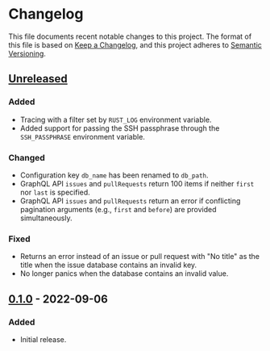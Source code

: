 # Changelog

This file documents recent notable changes to this project. The format of this
file is based on [Keep a Changelog](https://keepachangelog.com/en/1.0.0/), and
this project adheres to [Semantic Versioning](https://semver.org/spec/v2.0.0.html).

## [Unreleased]

### Added

- Tracing with a filter set by `RUST_LOG` environment variable.
- Added support for passing the SSH passphrase through the `SSH_PASSPHRASE`
  environment variable.

### Changed

- Configuration key `db_name` has been renamed to `db_path`.
- GraphQL API `issues` and `pullRequests` return 100 items if neither `first`
  nor `last` is specified.
- GraphQL API `issues` and `pullRequests` return an error if conflicting
  pagination arguments (e.g., `first` and `before`) are provided simultaneously.

### Fixed

- Returns an error instead of an issue or pull request with "No title" as the
  title when the issue database contains an invalid key.
- No longer panics when the database contains an invalid value.

## [0.1.0] - 2022-09-06

### Added

- Initial release.

[Unreleased]: https://github.com/aicers/github-dashboard-server/compare/0.1.0...main
[0.1.0]: https://github.com/aicers/github-dashboard-server/tree/0.1.0
